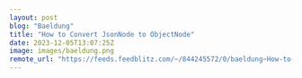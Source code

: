 ```yaml
---
layout: post
blog: "Baeldung"
title: "How to Convert JsonNode to ObjectNode"
date: 2023-12-05T13:07:25Z
image: images/baeldung.png
remote_url: "https://feeds.feedblitz.com/~/844245572/0/baeldung~How-to-Convert-JsonNode-to-ObjectNode"
---
```

